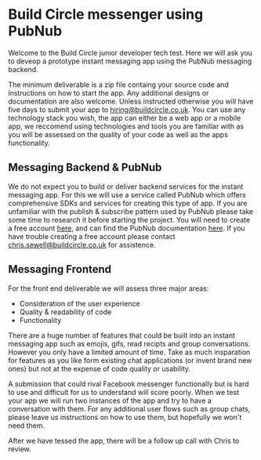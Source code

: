 # Build Circle messenger using PubNub

Welcome to the Build Circle junior developer tech test. Here we will ask you to deveop a prototype instant messaging app using the PubNub messaging backend. 

The minimum deliverable is a zip file containg your source code and instructions on how to start the app. Any additional designs or documentation are also welcome. Unless instructed otherwise you will have five days to submit your app to hiring@buildcircle.co.uk. You can use any technology stack you wish, the app can either be a web app or a mobile app, we reccomend using technologies and tools you are familiar with as you will be assessed on the quality of your code as well as the apps functionality.

## Messaging Backend & PubNub
We do not expect you to build or deliver backend services for the instant messaging app. For this we will use a service called PubNub which offers comprehensive SDKs and services for creating this type of app. If you are unfamiliar with the publish & subscribe pattern used by PubNub please take some time to research it before starting the project. You will need to create a free account [here](https://dashboard.pubnub.com/signup), and can find the PubNub documentation [here](https://www.pubnub.com/docs/sdks/javascript/). If you have trouble creating a free account please contact chris.sewell@buildcircle.co.uk for assistence.

## Messaging Frontend
For the front end deliverable we will assess three major areas:

* Consideration of the user experience
* Quality & readability of code
* Functionality

There are a huge number of features that could be built into an instant messaging app such as emojis, gifs, read recipts and group conversations. However you only have a limited amount of time. Take as much insparation for features as you like form existing chat applications (or invent brand new ones) but not at the expense of code quality or usability. 

A submission that could rival Facebook messenger functionally but is hard to use and difficult for us to understand will score poorly. When we test your app we will run two instances of the app and try to have a conversation with them. 
For any additional user flows such as group chats, please leave us instructions on how to use them, but hopefully we won't need them.

After we have tessed the app, there will be a follow up call with Chris to review. 
